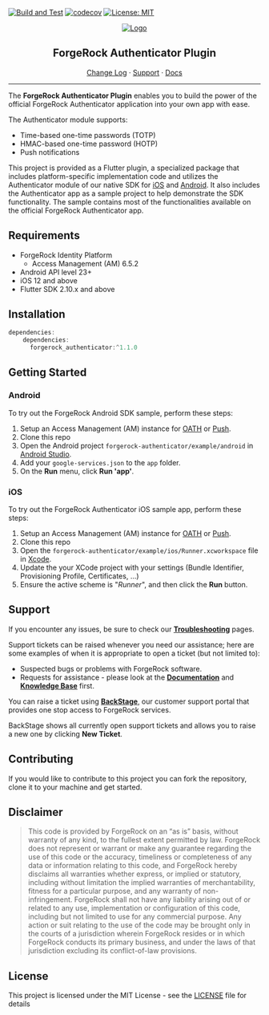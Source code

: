 [![Build and Test](https://github.com/ForgeRock/forgerock-flutter-plugins/actions/workflows/ci.yaml/badge.svg)](https://github.com/ForgeRock/forgerock-flutter-plugins/actions/workflows/ci.yaml)
[![codecov](https://codecov.io/github/ForgeRock/forgerock-flutter-plugins/branch/master/graph/badge.svg?token=AK5G8XOBHD)](https://codecov.io/github/ForgeRock/forgerock-flutter-plugins)
[![License: MIT](https://img.shields.io/badge/License-MIT-yellow.svg)](https://opensource.org/licenses/MIT)

<p align="center">
  <a href="https://github.com/ForgeRock">
    <img src="https://www.forgerock.com/themes/custom/forgerock/images/fr-logo-horz-color.svg" alt="Logo">
  </a>
  <center>
    <h2>ForgeRock Authenticator Plugin</h2>
  </center>
  <p align="center">
    <a href="./CHANGELOG.md">Change Log</a>
    ·
    <a href="#support">Support</a>
    ·
    <a href="#documentation" target="_blank">Docs</a>
  </p>
  <hr/>
</p>

The **ForgeRock Authenticator Plugin** enables you to build the power of the official ForgeRock Authenticator application into your own app with ease.

The Authenticator module supports:

- Time-based one-time passwords (TOTP)
- HMAC-based one-time password (HOTP)
- Push notifications

This project is provided as a Flutter plugin, a specialized package that includes platform-specific implementation code and utilizes the Authenticator module of our native SDK for [iOS](https://github.com/ForgeRock/forgerock-ios-sdk) and [Android](https://github.com/ForgeRock/forgerock-android-sdk). It also includes the Authenticator app as a sample project to help demonstrate the SDK functionality. The sample contains most of the functionalities available on the official ForgeRock Authenticator app.

## Requirements

* ForgeRock Identity Platform
  * Access Management (AM) 6.5.2
* Android API level 23+
* iOS 12 and above
* Flutter SDK 2.10.x and above

## Installation

```groovy
dependencies:
    dependencies:
      forgerock_authenticator:^1.1.0
```

## Getting Started

### Android

To try out the ForgeRock Android SDK sample, perform these steps:

1. Setup an Access Management (AM) instance for [OATH](https://backstage.forgerock.com/docs/am/7/authentication-guide/authn-mfa-about-oath.html) or [Push](https://backstage.forgerock.com/docs/am/7/authentication-guide/authn-mfa-about-push.html).
2. Clone this repo
3. Open the Android project `forgerock-authenticator/example/android` in [Android Studio](https://developer.android.com/studio).
4. Add your `google-services.json` to the `app` folder.
5. On the **Run** menu, click **Run 'app'**.

### iOS
To try out the ForgeRock Authenticator iOS sample app, perform these steps:

1. Setup an Access Management (AM) instance for [OATH](https://backstage.forgerock.com/docs/am/7/authentication-guide/authn-mfa-about-oath.html) or [Push](https://backstage.forgerock.com/docs/am/7/authentication-guide/authn-mfa-about-push.html).
2. Clone this repo
3. Open the `forgerock-authenticator/example/ios/Runner.xcworkspace` file in [Xcode](https://developer.apple.com/xcode/).
4. Update the your XCode project with your settings (Bundle Identifier, Provisioning Profile, Certificates, ...)
5. Ensure the active scheme is "_Runner_", and then click the **Run** button.

## Support

If you encounter any issues, be sure to check our **[Troubleshooting](https://backstage.forgerock.com/knowledge/kb/article/a79362752)** pages.

Support tickets can be raised whenever you need our assistance; here are some examples of when it is appropriate to open a ticket (but not limited to):

* Suspected bugs or problems with ForgeRock software.
* Requests for assistance - please look at the **[Documentation](https://sdks.forgerock.com)** and **[Knowledge Base](https://backstage.forgerock.com/knowledge/kb/home/g32324668)** first.

You can raise a ticket using **[BackStage](https://backstage.forgerock.com/support/tickets)**, our customer support portal that provides one stop access to ForgeRock services.

BackStage shows all currently open support tickets and allows you to raise a new one by clicking **New Ticket**.

## Contributing

If you would like to contribute to this project you can fork the repository, clone it to your machine and get started.

## Disclaimer

> This code is provided by ForgeRock on an “as is” basis, without warranty of any kind, to the fullest extent permitted by law. ForgeRock does not represent or warrant or make any guarantee regarding the use of this code or the accuracy, timeliness or completeness of any data or information relating to this code, and ForgeRock hereby disclaims all warranties whether express, or implied or statutory, including without limitation the implied warranties of merchantability, fitness for a particular purpose, and any warranty of non-infringement. ForgeRock shall not have any liability arising out of or related to any use, implementation or configuration of this code, including but not limited to use for any commercial purpose. Any action or suit relating to the use of the code may be brought only in the courts of a jurisdiction wherein ForgeRock resides or in which ForgeRock conducts its primary business, and under the laws of that jurisdiction excluding its conflict-of-law provisions.

## License

This project is licensed under the MIT License - see the [LICENSE](LICENSE) file for details
